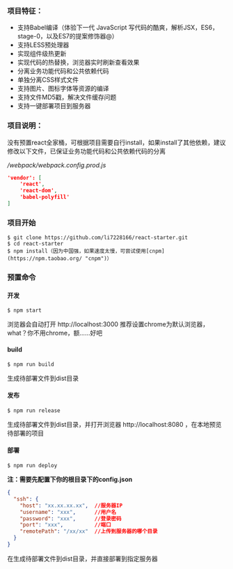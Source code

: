 ### 项目特征：
- 支持Babel编译（体验下一代 JavaScript 写代码的酷爽，解析JSX，ES6，stage-0，以及ES7的提案修饰器@）
- 支持LESS预处理器
- 实现组件级热更新
- 实现代码的热替换，浏览器实时刷新查看效果
- 分离业务功能代码和公共依赖代码
- 单独分离CSS样式文件
- 支持图片、图标字体等资源的编译
- 支持文件MD5戳，解决文件缓存问题
- 支持一键部署项目到服务器

### 项目说明：

没有预置react全家桶，可根据项目需要自行install，如果install了其他依赖，建议修改以下文件，已保证业务功能代码和公共依赖代码的分离

*/webpack/webpack.config.prod.js*
```json
'vendor': [
	'react',
	'react-dom',
	'babel-polyfill'
]
```


### 项目开始

```
$ git clone https://github.com/li7228166/react-starter.git
$ cd react-starter
$ npm install（因为中国强，如果速度太慢，可尝试使用[cnpm](https://npm.taobao.org/ "cnpm")）
```

### 预置命令
#### 开发
```
$ npm start
```

浏览器会自动打开 http://localhost:3000
推荐设置chrome为默认浏览器，what？你不用chrome，额……好吧

#### build
```
$ npm run build
```

生成待部署文件到dist目录

#### 发布
```
$ npm run release
```

生成待部署文件到dist目录，并打开浏览器 http://localhost:8080 ，在本地预览待部署的项目


#### 部署
```
$ npm run deploy
```
**注：需要先配置下你的根目录下的config.json**
```json
{
  "ssh": {
    "host": "xx.xx.xx.xx",  //服务器IP
    "username": "xxx",      //用户名
    "password": "xxx",      //登录密码
    "port": "xxx",          //端口
    "remotePath": "/xx/xx"  //上传到服务器的哪个目录
  }
}
```
在生成待部署文件到dist目录，并直接部署到指定服务器